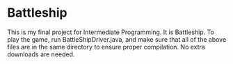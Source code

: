 # Battleship
This is my final project for Intermediate Programming. It is Battleship. To play the game, run BattleShipDriver.java, and make sure that all of the above files are in the same directory to ensure proper compilation. No extra downloads are needed.
